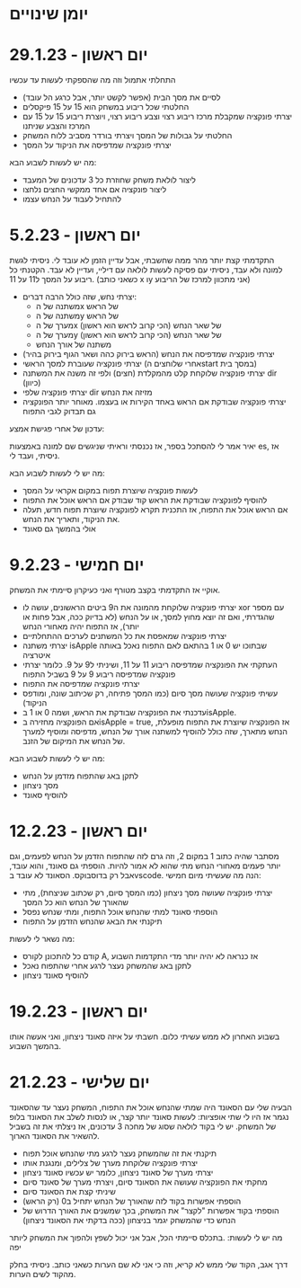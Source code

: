 # יומן שינויים
# 29.1.23 - יום ראשון
 התחלתי אתמול וזה מה שהספקתי לעשות עד עכשיו
 - לסיים את מסך הבית (אפשר לקשט יותר, אבל כרגע הל עובד)
 - החלטתי שכל ריבוע במשחק הוא 15 על 15 פיקסלים
 - יצרתי פונקציה שמקבלת מרכז ריבוע רצוי וצבע ריבוע רצוי, ויוצרת ריבוע 15 על 15 עם המרכז והצבע שניתנו
 - החלטתי על גבולות של המסך ויצרתי בורדר מסביב ללוח המשחק
 - יצרתי פונקציה שמדפיסה את הניקוד על המסך
 
 מה יש לעשות לשבוע הבא:
 - ליצור לולאת משחק שחוזרת כל 3 עדכונים של המעבד
 - ליצור פונקציה אם אחד ממקשי החצים נלחצו
 - להתחיל לעבוד על הנחש עצמו
 # 5.2.23 - יום ראשון
 התקדמתי קצת יותר מהר ממה שחשבתי, אבל עדיין הזמן לא עובד לי. ניסיתי לגשת למונה ולא עבד, ניסיתי עם פסיקה לעשות לולאה עם דיליי, ועדיין לא עבד. הקטנתי כל ריבוע על המסך ל11 על 11. (כשאני כותב x וy אני מתכוון למרכז של הריבוע)
 - יצרתי נחש, שזה כולל הרבה דברים: 
   - משתנה של הx של הראש
   - משתנה של הy של הראש
   - מערך של הx של שאר הנחש (הכי קרוב לראש הוא ראשון)
   - מערך של הy של שאר הנחש (הכי קרוב לראש הוא ראשון)
   - משתנה של אורך הנחש
 - יצרתי פונקציה שמדפיסה את הנחש (הראש בירוק כהה ושאר הגוף בירוק בהיר)
 - יצרתי פונקציה שעוברת למסך הראשי (אחרי שלוחצים הstart במסך בית)
 - יצרתי פונקציה שלוקחת קלט מהמקלדת (חצים) ולפי זה משנה את המשתנה dir (כיוון)
 - יצרתי פונקציה שלפי dir מזיזה את הנחש
 - יצרתי פונקציה שבודקת אם הראש באחד הקירות או בעצמו. מאוחר יותר הפונקציה גם תבדוק לגבי התפוח

עדכון של אחרי פגישת אמצע:

יאיר אמר לי להסתכל בספר, אז נכנסתי וראיתי שניגשים שם למונה באמצעות es, אז ניסיתי, ועבד לי.

מה יש לי לעשות לשבוע הבא:
- לעשות פונקציה שיוצרת תפוח במקום אקראי על המסך
- להוסיף לפונקציה שבודקת את הראש קוד שבודק אם הראש אוכל את התפוח
- אם הראש אוכל את התפוח, אז התכנית תקרא לפונקציה שיוצרת תפוח חדש, תעלה את הניקוד, ותאריך את הנחש.
- אולי בהמשך גם סאונד
# 9.2.23 - יום חמישי
אוקיי אז התקדמתי בקצב מטורף ואני כעיקרון סיימתי את המשחק.
 - יצרתי פונקציה שלוקחת מהמונה את ה9 ביטים הראשונים, עושה לו xor עם מספר שהגדרתי, ואם זה יוצא מחוץ למסך, או על הנחש (לא בדיוק ככה, אבל פחות או יותר), אז 
התפוח יהיה מאחורי הנחש
 - יצרתי פונקציה שמאפסת את כל המשתנים לערכים ההתחלתיים
 - יצרתי משתנה isApple שבתוכו יש 0 או 1 בהתאם לאם התפוח נאכל באותה איטרציה
 - העתקתי את הפונקציה שמדפיסה ריבוע 11 על 11, ושיניתי ל9 על 9. כלומר יצרתי פונקציה שמדפיסה ריבוע 9 על 9 בשביל התפוח
 - יצרתי פונקציה שמדפיסה את התפוח
 - עשיתי פונקציה שעושה מסך סיום (כמו המסך פתיחה, רק שכיתוב שונה, ומודפס הניקוד)
 - עדכנתי את הפונקציה שבודקת את הראש, ושמה 0 או 1 בisApple.
 - אם הפונקציה מחזירה בisApple = true, אז הפונקציה שיוצרת את התפוח מופעלת, הנחש מתארך, שזה כולל להוסיף למשתנה אורך של הנחש, מדפיסה ומוסיף למערך של הנחש את המיקום של הזנב.
 
מה יש לי לעשות לשבוע הבא:
- לתקן באג שהתפוח מזדמן על הנחש
- מסך ניצחון
- להוסיף סאונד
# 12.2.23 - יום ראשון
מסתבר שהיה כתוב 1 במקום 2, וזה גרם לזה שהתפוח הזדמן על הנחש לפעמים, וגם יותר פעמים מאחורי הנחש מתי שהוא לא אמור להיות. הוספתי גם סאונד, והוא עובד, אבל רק בדוסבוקס. הסאונד לא עובד בvscode. הנה מה שעשיתי מיום חמישי:
 - יצרתי פונקציה שעושה מסך ניצחון (כמו המסך סיום, רק שכתוב שניצחת), מתי שהאורך של הנחש הוא כל המסך
 - הוספתי סאונד למתי שהנחש אוכל התפוח, ומתי שנחש נפסל
 - תיקנתי את הבאג שהנחש הזדמן על התפוח

מה נשאר לי לעשות:

- קודם כל להתכונן לקורס A, אז כנראה לא יהיה יותר מדי התקדמות השבוע
- לתקן באג שהמשחק נעצר לרגע אחרי שהתפוח נאכל
- להוסיף סאונד ניצחון
# 19.2.23 - יום ראשון
בשבוע האחרון לא ממש עשיתי כלום. חשבתי על איזה סאונד ניצחון, ואני אעשה אותו בהמשך השבוע.
# 21.2.23 - יום שלישי
הבעיה שלי עם הסאונד היה שמתי שהנחש אוכל את התפוח, המשחק נעצר עד שהסאונד נגמר אז היו לי שתי אופציות: לעשות סאונד יותר קצר, או לנסות לשלב את הסאונד בלופ של המשחק.
יש לי בקוד לולאה שסוג של מחכה 3 עדכונים, אז ניצלתי את זה בשביל להשאיר את הסאונד הארוך.
- תיקנתי את זה שהמשחק נעצר לרגע מתי שהנחש אוכל תפוח
- יצרתי פונקציה שלוקחת מערך של צלילים, ומנגנת אותו
- יצרתי מערך של סאונד ניצחון, כלומר יש עכשיו סאונד ניצחון
- מחקתי את הפונקציה שעושה את הסאונד סיום, ויצרתי מערך של סאונד סיום
- שיניתי קצת את הסאונד סיום
- הוספתי אפשרות בקוד לזה שהאורך של הנחש יתחיל ב0 (רק הראש)
- הוספתי בקוד אפשרות "לקצר" את המשחק, בכך שמשנים את האורך הדרוש של הנחש כדי שהמשחק יגמר בניצחון (ככה בדקתי את הסאונד ניצחון)

מה יש לי לעשות:
.בתכלס סיימתי הכל, אבל אני יכול לשפץ ולהפוך את המשחק ליותר יפה


דרך אגב, הקוד שלי ממש לא קריא, וזה כי אני לא שם הערות כשאני כותב.
ניסיתי בחלק מהקוד לשים הערות.
